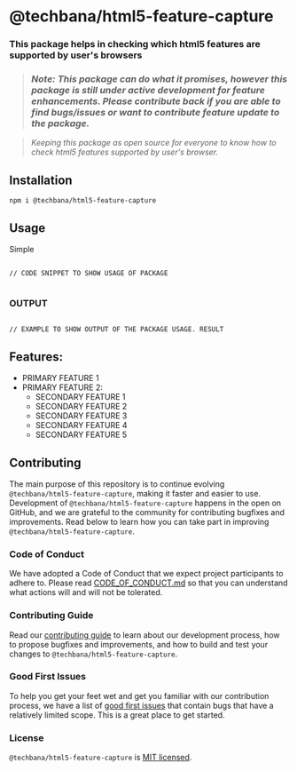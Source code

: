 # @techbana/html5-feature-capture

### This package helps in checking which html5 features are supported by user's browsers


> ### _Note: This package can do what it promises, however this package is still under active development for feature enhancements. Please contribute back if you are able to find bugs/issues or want to contribute feature update to the package._

> _Keeping this package as open source for everyone to know how to check html5 features supported by user's browser._

## Installation

`npm i @techbana/html5-feature-capture`

## Usage

Simple

```

// CODE SNIPPET TO SHOW USAGE OF PACKAGE


```

### OUTPUT

```

// EXAMPLE TO SHOW OUTPUT OF THE PACKAGE USAGE. RESULT

```

## Features:

- PRIMARY FEATURE 1
- PRIMARY FEATURE 2:
  - SECONDARY FEATURE 1
  - SECONDARY FEATURE 2
  - SECONDARY FEATURE 3
  - SECONDARY FEATURE 4
  - SECONDARY FEATURE 5


## Contributing

The main purpose of this repository is to continue evolving `@techbana/html5-feature-capture`, making it faster and easier to use. Development of `@techbana/html5-feature-capture` happens in the open on GitHub, and we are grateful to the community for contributing bugfixes and improvements. Read below to learn how you can take part in improving `@techbana/html5-feature-capture`.

### Code of Conduct

We have adopted a Code of Conduct that we expect project participants to adhere to. Please read [CODE_OF_CONDUCT.md](./CODE_OF_CONDUCT.md) so that you can understand what actions will and will not be tolerated.

### Contributing Guide

Read our [contributing guide](./CONTRIBUTING.md) to learn about our development process, how to propose bugfixes and improvements, and how to build and test your changes to `@techbana/html5-feature-capture`.

### Good First Issues

To help you get your feet wet and get you familiar with our contribution process, we have a list of [good first issues](https://github.com/manishekhawat/html5-feature-status-capture/labels/good%20first%20issue) that contain bugs that have a relatively limited scope. This is a great place to get started.

### License

`@techbana/html5-feature-capture` is [MIT licensed](./LICENSE).
